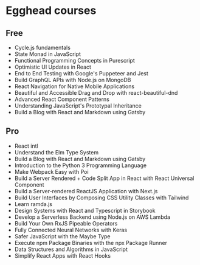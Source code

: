 # Egghead courses

## Free

- Cycle.js fundamentals
- State Monad in JavaScript
- Functional Programming Concepts in Purescript
- Optimistic UI Updates in React
- End to End Testing with Google's Puppeteer and Jest
- Build GraphQL APIs with Node.js on MongoDB
- React Navigation for Native Mobile Applications
- Beautiful and Accessible Drag and Drop with react-beautiful-dnd
- Advanced React Component Patterns
- Understanding JavaScript's Prototypal Inheritance
- Build a Blog with React and Markdown using Gatsby

## Pro

- React intl
- Understand the Elm Type System
- Build a Blog with React and Markdown using Gatsby
- Introduction to the Python 3 Programming Language
- Make Webpack Easy with Poi
- Build a Server Rendered + Code Split App in React with React Universal Component
- Build a Server-rendered ReactJS Application with Next.js
- Build User Interfaces by Composing CSS Utility Classes with Tailwind
- Learn ramda.js
- Design Systems with React and Typescript in Storybook
- Develop a Serverless Backend using Node.js on AWS Lambda
- Build Your Own RxJS Pipeable Operators
- Fully Connected Neural Networks with Keras
- Safer JavaScript with the Maybe Type
- Execute npm Package Binaries with the npx Package Runner
- Data Structures and Algorithms in JavaScript
- Simplify React Apps with React Hooks
